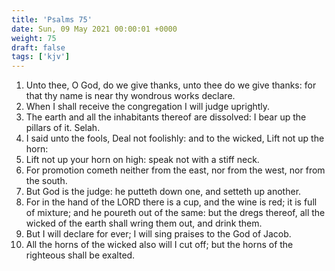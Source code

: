 ```yaml
---
title: 'Psalms 75'
date: Sun, 09 May 2021 00:00:01 +0000
weight: 75
draft: false
tags: ['kjv'] 
---
```


1. Unto thee, O God, do we give thanks, unto thee do we give thanks: for that thy name is near thy wondrous works declare.
2. When I shall receive the congregation I will judge uprightly.
3. The earth and all the inhabitants thereof are dissolved: I bear up the pillars of it. Selah.
4. I said unto the fools, Deal not foolishly: and to the wicked, Lift not up the horn:
5. Lift not up your horn on high: speak not with a stiff neck.
6. For promotion cometh neither from the east, nor from the west, nor from the south.
7. But God is the judge: he putteth down one, and setteth up another.
8. For in the hand of the LORD there is a cup, and the wine is red; it is full of mixture; and he poureth out of the same: but the dregs thereof, all the wicked of the earth shall wring them out, and drink them.
9. But I will declare for ever; I will sing praises to the God of Jacob.
10. All the horns of the wicked also will I cut off; but the horns of the righteous shall be exalted.
